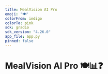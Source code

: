 ```yaml
---
title: MealVision AI Pro
emoji: "🍽️"
colorFrom: indigo
colorTo: pink
sdk: gradio
sdk_version: "4.26.0"
app_file: app.py
pinned: false
---
```


# MealVision AI Pro 🍽️📊❓
